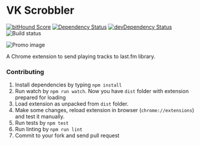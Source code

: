 # VK Scrobbler 

[![bitHound Score](https://www.bithound.io/github/huston007/vk-scrobbler/badges/score.svg)](https://www.bithound.io/github/huston007/vk-scrobbler) 
[![Dependency Status](https://david-dm.org/huston007/vk-scrobbler.svg)](https://david-dm.org/huston007/vk-scrobbler)
[![devDependency Status](https://david-dm.org/huston007/vk-scrobbler/dev-status.svg)](https://david-dm.org/huston007/vk-scrobbler#info=devDependencies)
![Build status](https://travis-ci.org/huston007/vk-scrobbler.svg?branch=master)

![Promo image](https://lh3.googleusercontent.com/qlB2XjU2JlPnBcMdLF4j1mYvkAneQK2ObFmzhz3bD81vaCCk9UEuRF26MHmB_sAb1JY8OiCLaJg=s1280-h800-e365-rw)

A Chrome extension to send playing tracks to last.fm library.

### Contributing

1. Install dependencies by typing `npm install`
2. Run watch by `npm run watch`. Now you have `dist` folder with extension prepared for loading
3. Load extension as unpacked from `dist` folder.
4. Make some changes, reload extension in browser (`chrome://extensions`) and test it manually.
5. Run tests by `npm test`
6. Run linting by `npm run lint`
7. Commit to your fork and send pull request
